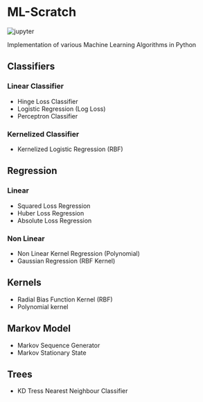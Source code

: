 # ML-Scratch
![jupyter](https://img.shields.io/badge/render-nbviewer-important)

Implementation of various Machine Learning Algorithms in Python

## Classifiers

### Linear Classifier

- Hinge Loss Classifier
- Logistic Regression (Log Loss)
- Perceptron Classifier

### Kernelized Classifier

- Kernelized Logistic Regression (RBF)


## Regression

### Linear

- Squared Loss Regression
- Huber Loss Regression
- Absolute Loss Regression

### Non Linear

- Non Linear Kernel Regression (Polynomial)
- Gaussian Regression (RBF Kernel)

## Kernels

- Radial Bias Function Kernel (RBF)
- Polynomial kernel

## Markov Model

- Markov Sequence Generator
- Markov Stationary State

## Trees

- KD Tress Nearest Neighbour Classifier
